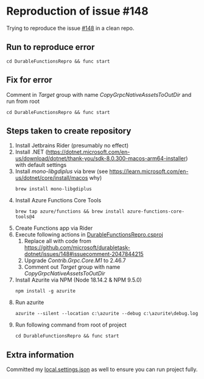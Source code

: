 # Reproduction of issue #148
Trying to reproduce the issue [#148](https://github.com/microsoft/durabletask-dotnet/issues/148) in a clean repo. 

## Run to reproduce error
```shell
cd DurableFunctionsRepro && func start
```

## Fix for error
Comment in _Target_ group with name _CopyGrpcNativeAssetsToOutDir_ and run from root
```shell
cd DurableFunctionsRepro && func start
```

## Steps taken to create repository
1. Install Jetbrains Rider (presumably no effect)
2. Install .NET (https://dotnet.microsoft.com/en-us/download/dotnet/thank-you/sdk-8.0.300-macos-arm64-installer) with default settings
3. Install _mono-libgdiplus_ via brew (see https://learn.microsoft.com/en-us/dotnet/core/install/macos why)
   ```shell
   brew install mono-libgdiplus
   ```
4. Install Azure Functions Core Tools 
   ```shell
   brew tap azure/functions && brew install azure-functions-core-tools@4
   ```
5. Create Functions app via Rider 
6. Execute following actions in [DurableFunctionsRepro.csproj](DurableFunctionsRepro/DurableFunctionsRepro.csproj)
   1. Replace all with code from https://github.com/microsoft/durabletask-dotnet/issues/148#issuecomment-2047844215
   2. Upgrade _Contrib.Grpc.Core.M1_ to 2.46.7
   3. Comment out _Target_ group with name _CopyGrpcNativeAssetsToOutDir_
7. Install Azurite via NPM (Node 18.14.2 & NPM 9.5.0)
   ```shell 
   npm install -g azurite
   ```
8. Run azurite
   ```shell
   azurite --silent --location c:\azurite --debug c:\azurite\debug.log
   ```
9. Run following command from root of project
   ```shell
   cd DurableFunctionsRepro && func start
   ```
   
## Extra information
Committed my [local.settings.json](DurableFunctionsRepro/local.settings.json) as well to ensure you can run project fully.